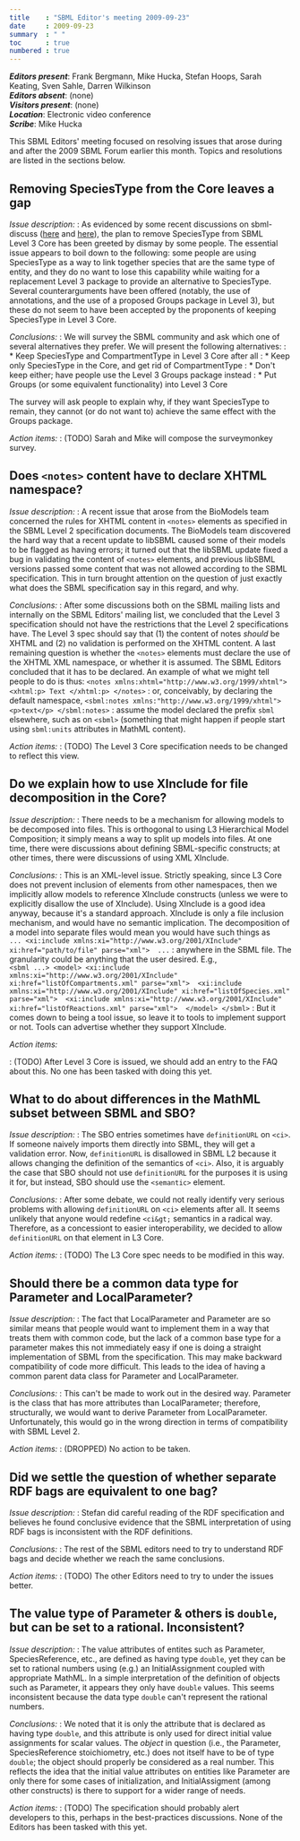 ```yaml
---
title    : "SBML Editor's meeting 2009-09-23"
date     : 2009-09-23
summary  : " "
toc      : true
numbered : true
---
```


_**Editors present**_: Frank Bergmann, Mike Hucka, Stefan Hoops, Sarah Keating, Sven Sahle, Darren Wilkinson<br>
_**Editors absent**_: (none) <br>
_**Visitors present**_: (none) <br>
_**Location**_: Electronic video conference <br>
_**Scribe**_: Mike Hucka <br>

This SBML Editors' meeting focused on resolving issues that arose during and after the 2009 SBML Forum earlier this month. Topics and resolutions are listed in the sections below.


## Removing SpeciesType from the Core leaves a gap

_Issue description:_
: As evidenced by some recent discussions on sbml-discuss ([here](http://sbml.org/Forums/index.php?t=tree&goto=5391&rid=2) and [here](http://sbml.org/Forums/index.php?t=tree&goto=5427&rid=2)), the plan to remove SpeciesType from SBML Level&nbsp;3 Core has been greeted by dismay by some people.  The essential issue appears to boil down to the following: some people are using SpeciesType as a way to link together species that are the same type of entity, and they do no want to lose this capability while waiting for a replacement Level&nbsp;3 package to provide an alternative to SpeciesType.  Several counterarguments have been offered (notably, the use of annotations, and the use of a proposed Groups package in Level&nbsp;3), but these do not seem to have been accepted by the proponents of keeping SpeciesType in Level&nbsp;3 Core.

_Conclusions:_
: We will survey the SBML community and ask which one of several alternatives they prefer.  We will present the following alternatives:
: * Keep SpeciesType and CompartmentType in Level&nbsp;3 Core after all
: * Keep only SpeciesType in the Core, and get rid of CompartmentType
: * Don't keep either; have people use the Level&nbsp;3 Groups package instead
: * Put Groups (or some equivalent functionality) into Level&nbsp;3 Core

The survey will ask people to explain why, if they want SpeciesType to remain, they cannot (or do not want to) achieve the same effect with the Groups package.

_Action items:_
: (TODO) Sarah and Mike will compose the surveymonkey survey.


## Does `<notes>` content have to declare XHTML namespace?

_Issue description:_
: A recent issue that arose from the BioModels team concerned the rules for XHTML content in `<notes>` elements as specified in the SBML Level&nbsp;2 specification documents.  The BioModels team discovered the hard way that a recent update to libSBML caused some of their models to be flagged as having errors; it turned out that the libSBML update fixed a bug in validating the content of `<notes>` elements, and previous libSBML versions passed some content that was not allowed according to the SBML specification.  This in turn brought attention on the question of just exactly what does the SBML specification say in this regard, and why.  

_Conclusions:_
: After some discussions both on the SBML mailing lists and internally on the SBML Editors' mailing list, we concluded that the Level&nbsp;3 specification should not have the restrictions that the Level&nbsp;2 specifications have.  The Level&nbsp;3 spec should say that (1) the content of notes _should_ be XHTML and (2) no validation is performed on the XHTML content. A last remaining question is whether the `<notes>` elements must declare the use of the XHTML XML namespace, or whether it is assumed.  The SBML Editors concluded that it has to be declared. An example of what we might tell people to do is thus:
    ```
    <notes xmlns:xhtml="http://www.w3.org/1999/xhtml">
      <xhtml:p> Text </xhtml:p>
    </notes>
    ```
: or, conceivably, by declaring the default namespace, 
    ```
    <sbml:notes xmlns:"http://www.w3.org/1999/xhtml">
      <p>text</p>
    </sbml:notes>
    ```
: assume the model declared the prefix `sbml` elsewhere, such as on `<sbml>` (something that might happen if people start using `sbml:units` attributes in MathML content).

_Action items:_
: (TODO) The Level&nbsp;3 Core specification needs to be changed to reflect this view.


## Do we explain how to use XInclude for file decomposition in the Core?

_Issue description:_
: There needs to be a mechanism for allowing models to be decomposed into files.  This is orthogonal to using L3 Hierarchical Model Composition; it simply means a way to split up models into files.  At one time, there were discussions about defining SBML-specific constructs; at other times, there were discussions of using XML XInclude.

_Conclusions:_
: This is an XML-level issue.  Strictly speaking, since L3 Core does not prevent inclusion of elements from other namespaces, then we implicitly allow models to reference XInclude constructs (unless we were to explicitly disallow the use of XInclude). Using XInclude is a good idea anyway, because it's a standard approach.  XInclude is only a file inclusion mechanism, and would have no semantic implication.  The decomposition of a model into separate files would mean you would have such things as   
    ```
    ...
    <xi:include xmlns:xi="http://www.w3.org/2001/XInclude" xi:href="path/to/file" parse="xml"> 
    ...
    ```
: anywhere in the SBML file.  The granularity could be anything that the user desired.  E.g.,  
    ```
    <sbml ...>
     <model>
       <xi:include xmlns:xi="http://www.w3.org/2001/XInclude" xi:href="listOfCompartments.xml" parse="xml"> 
       <xi:include xmlns:xi="http://www.w3.org/2001/XInclude" xi:href="listOfSpecies.xml" parse="xml"> 
       <xi:include xmlns:xi="http://www.w3.org/2001/XInclude" xi:href="listOfReactions.xml" parse="xml"> 
     </model>
    </sbml>
    ```
: But it comes down to being a tool issue, so leave it to tools to implement support or not.  Tools can advertise whether they support XInclude.

_Action items:_

: (TODO) After Level 3 Core is issued, we should add an entry to the FAQ about this.  No one has been tasked with doing this yet.


## What to do about differences in the MathML subset between SBML and SBO?

_Issue description:_
: The SBO entries sometimes have `definitionURL` on `<ci>`.  If someone naively imports them directly into SBML, they will get a validation error.  Now, `definitionURL` is disallowed in SBML L2 because it allows changing the definition of the semantics of `<ci>`.  Also, it is arguably the case that SBO should not use `definitionURL` for the purposes it is using it for, but instead, SBO should use  the `<semantic>` element.

_Conclusions:_
: After some debate, we could not really identify very serious problems with allowing `definitionURL` on `<ci>` elements after all.  It seems unlikely that anyone would redefine `<ci&gt;` semantics in a radical way.  Therefore, as a concessiont to easier interoperability, we decided to allow `definitionURL` on that element in L3 Core.  

_Action items:_
: (TODO) The L3 Core spec needs to be modified in this way.


## Should there be a common data type for Parameter and LocalParameter?

_Issue description:_ 
: The fact that LocalParameter and Parameter are so similar means that people would want to implement them in a way that treats them with common code, but the lack of a common base type for a parameter makes this not immediately easy if one is doing a straight implementation of SBML from the specification.  This may make backward compatibility of code more difficult.  This leads to the idea of having a common parent data class for Parameter and LocalParameter.

_Conclusions:_
: This can't be made to work out in the desired way.  Parameter is the class that has more attributes than LocalParameter; therefore, structurally, we would want to derive Parameter from LocalParameter.  Unfortunately, this would go in the wrong direction in terms of compatibility with SBML Level&nbsp;2.

_Action items:_
: (DROPPED) No action to be taken.


## Did we settle the question of whether separate RDF bags are equivalent to one bag?

_Issue description:_
: Stefan did careful reading of the RDF specification and believes he found conclusive evidence that the SBML interpretation of using RDF bags is inconsistent with the RDF definitions.

_Conclusions:_
: The rest of the SBML editors need to try to understand RDF bags and decide whether we reach the same conclusions. 

_Action items:_
: (TODO) The other Editors need to try to under the issues better.


## The value type of Parameter & others is `double`, but can be set to a rational.  Inconsistent?

_Issue description:_
: The value attributes of entites such as Parameter, SpeciesReference, etc., are defined as having type `double`, yet they can be set to rational numbers using (e.g.) an InitialAssignment coupled with appropriate MathML.  In a simple interpretation of the definition of objects such as Parameter, it appears they only have `double` values. This seems inconsistent because the data type `double` can't represent the rational numbers.  

_Conclusions:_
: We noted that it is only the attribute that is declared as having type `double`, and this attribute is only used for direct initial value assignments for scalar values.  The _object_ in question (i.e., the Parameter, SpeciesReference stoichiometry, etc.) does not itself have to be of type `double`; the object should properly be considered as a real number.  This reflects the idea that the initial value attributes on entities like Parameter are only there for some cases of initialization, and InitialAssigment (among other constructs) is there to support for a wider range of needs.

_Action items:_
:  (TODO) The specification should probably alert developers to this, perhaps in the best-practices discussions.  None of the Editors has been tasked with this yet.
